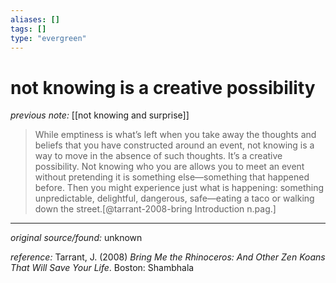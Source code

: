 ```yaml
---
aliases: []
tags: []
type: "evergreen"
---
```


# not knowing is a creative possibility

_previous note:_ [[not knowing and surprise]]

> While emptiness is what’s left when you take away the thoughts and beliefs that you have constructed around an event, not knowing is a way to move in the absence of such thoughts. It’s a creative possibility. Not knowing who you are allows you to meet an event without pretending it is something else—something that happened before. Then you might experience just what is happening: something unpredictable, delightful, dangerous, safe—eating a taco or walking down the street.[@tarrant-2008-bring Introduction n.pag.]

---

_original source/found:_ unknown

_reference:_ Tarrant, J. (2008) _Bring Me the Rhinoceros: And Other Zen Koans That Will Save Your Life_. Boston: Shambhala



